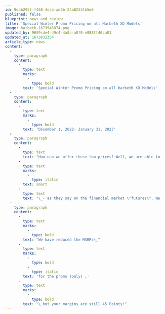 ```yaml
---
id: 9eab295f-f468-4ccb-ad9b-24a8233fb5e6
published: false
blueprint: news_and_review
title: 'Special Winter Promo Pricing on all Harbeth XD Models'
image: harbeth-1673546874.png
updated_by: 9689cde4-d9c4-4a0a-a0f0-e088ff46ca01
updated_at: 1673832354
article_type: news
content:
  -
    type: paragraph
    content:
      -
        type: text
        marks:
          -
            type: bold
        text: 'Special Winter Promo Pricing on all Harbeth XD Models'
  -
    type: paragraph
    content:
      -
        type: text
        marks:
          -
            type: bold
        text: 'December 1, 2022- January 31, 2023'
  -
    type: paragraph
    content:
      -
        type: text
        text: "How can we offer these low prices? Well, we are able to offer the amazing savings below to you because we bought\_"
      -
        type: text
        marks:
          -
            type: italic
        text: smart
      -
        type: text
        text: "\_- as they say on the financial market \"futures\". We bought heavily when the dollar to British Pound exchange rate was 1.08 to the dollar.\_ Now it's back up to 1.22! So as a holiday present to you and your customers, we are passing these savings along for this limited time."
  -
    type: paragraph
    content:
      -
        type: text
        marks:
          -
            type: bold
        text: "We have reduced the MSRPs\_"
      -
        type: text
        marks:
          -
            type: bold
          -
            type: italic
        text: 'for the promo (only) ,'
      -
        type: text
        marks:
          -
            type: bold
        text: "\_but your margins are still 45 Points!"
---
```

